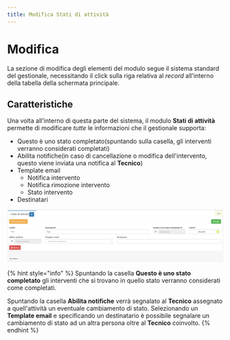 ```yaml
---
title: Modifica Stati di attività
---
```


# Modifica

La sezione di modifica degli elementi del modulo segue il sistema standard del gestionale, necessitando il click sulla riga relativa al _record_ all'interno della tabella della schermata principale.

## Caratteristiche

Una volta all'interno di questa parte del sistema, il modulo **Stati di attività** permette di modificare _tutte_ le informazioni che il gestionale supporta:

* Questo è uno stato completato\(spuntando sulla casella, gli interventi verranno considerati completati\)
* Abilita notifiche\(in caso di cancellazione o modifica dell'intervento, questo viene inviata una notifica al **Tecnico**\)
* Template email
  * Notifica intervento
  * Notifica rimozione intervento
  * Stato intervento
* Destinatari 

![Screenshot modifica stati di attivit&#xE0;](../../../../.gitbook/assets/modificastatidiattivita.PNG)

{% hint style="info" %}
Spuntando la casella **Questo è uno stato completato** gli interventi che si trovano in quello stato verranno considerati come completati.

Spuntando la casella **Abilita notifiche** verrà segnalato al **Tecnico** assegnato a quell'attività un eventuale cambiamento di stato. Selezionando un **Template email**  e specificando un destinatario è possibile segnalare un cambiamento di stato ad un altra persona oltre al **Tecnico** coinvolto.
{% endhint %}

